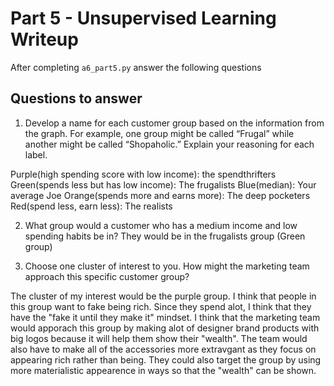 # Part 5 - Unsupervised Learning Writeup

After completing `a6_part5.py` answer the following questions

## Questions to answer

1. Develop a name for each customer group based on the information from the graph. For example, one group might be called “Frugal” while another might be called “Shopaholic.” Explain your reasoning for each label.

Purple(high spending score with low income): the spendthrifters
Green(spends less but has low income): The frugalists
Blue(median): Your average Joe
Orange(spends more and earns more): The deep pocketers
Red(spend less, earn less): The realists

2. What group would a customer who has a medium income and low spending habits be in?
They would be in the frugalists group (Green group)

3. Choose one cluster of interest to you. How might the marketing team approach this specific customer group?

The cluster of my interest would be the purple group. I think that people in this group want to fake being rich. Since they spend alot, I think that they have the "fake it until they make it" mindset. I think that the marketing team would apporach this group by making alot of designer brand products with big logos because it will help them show their "wealth". The team would also have to make all of the accessories more extravgant as they focus on appearing rich rather than being. They could also target the group by using more materialistic appearence in ways so that the "wealth" can be shown.